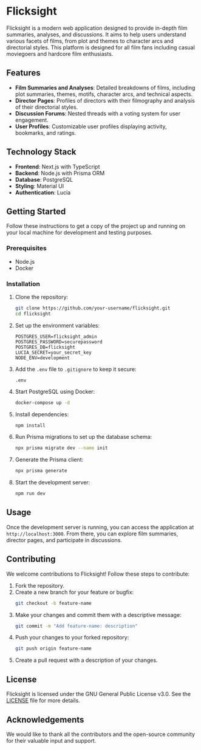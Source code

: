 
# Flicksight

Flicksight is a modern web application designed to provide in-depth film summaries, analyses, and discussions. It aims to help users understand various facets of films, from plot and themes to character arcs and directorial styles. This platform is designed for all film fans including casual moviegoers and hardcore film enthusiasts.

## Features

- **Film Summaries and Analyses**: Detailed breakdowns of films, including plot summaries, themes, motifs, character arcs, and technical aspects.
- **Director Pages**: Profiles of directors with their filmography and analysis of their directorial styles.
- **Discussion Forums**: Nested threads with a voting system for user engagement.
- **User Profiles**: Customizable user profiles displaying activity, bookmarks, and ratings.

## Technology Stack

- **Frontend**: Next.js with TypeScript
- **Backend**: Node.js with Prisma ORM
- **Database**: PostgreSQL
- **Styling**: Material UI
- **Authentication**: Lucia

## Getting Started

Follow these instructions to get a copy of the project up and running on your local machine for development and testing purposes.

### Prerequisites

- Node.js
- Docker

### Installation

1. Clone the repository:
    ```bash
    git clone https://github.com/your-username/flicksight.git
    cd flicksight
    ```

2. Set up the environment variables:
    ```plaintext
    POSTGRES_USER=flicksight_admin
    POSTGRES_PASSWORD=securepassword
    POSTGRES_DB=flicksight
    LUCIA_SECRET=your_secret_key
    NODE_ENV=development
    ```

3. Add the `.env` file to `.gitignore` to keep it secure:
    ```plaintext
    .env
    ```

4. Start PostgreSQL using Docker:
    ```bash
    docker-compose up -d
    ```

5. Install dependencies:
    ```bash
    npm install
    ```

6. Run Prisma migrations to set up the database schema:
    ```bash
    npx prisma migrate dev --name init
    ```

7. Generate the Prisma client:
    ```bash
    npx prisma generate
    ```

8. Start the development server:
    ```bash
    npm run dev
    ```

## Usage

Once the development server is running, you can access the application at `http://localhost:3000`. From there, you can explore film summaries, director pages, and participate in discussions.

## Contributing

We welcome contributions to Flicksight! Follow these steps to contribute:

1. Fork the repository.
2. Create a new branch for your feature or bugfix:
    ```bash
    git checkout -b feature-name
    ```
3. Make your changes and commit them with a descriptive message:
    ```bash
    git commit -m "Add feature-name: description"
    ```
4. Push your changes to your forked repository:
    ```bash
    git push origin feature-name
    ```
5. Create a pull request with a description of your changes.

## License

Flicksight is licensed under the GNU General Public License v3.0. See the [LICENSE](LICENSE) file for more details.

## Acknowledgements

We would like to thank all the contributors and the open-source community for their valuable input and support.

